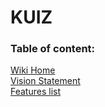 # KUIZ

### Table of content:  
[Wiki Home](../../wiki/Home)  
[Vision Statement](../../wiki/Vision%20Statement)  
[Features list](../../wiki/Features%20list)  